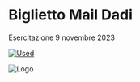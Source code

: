 # Biglietto Mail Dadi

Esercitazione 9 novembre 2023

[![Used](https://skillicons.dev/icons?i=html,javascript)](https://skillicons.dev)




![Logo](https://hiringplatform.boolean.careers/images/logo.png)